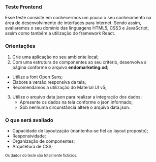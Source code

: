 
### Teste Frontend
Esse teste consiste em conhecermos um pouco o seu conhecimento na área de desenvolvimento de interfaces para internet. Sendo assim, avaliaremos o seu domínio das linguagens HTML5, CSS3 e JavaScript, assim como também a utilização do framework React. 

### Orientações
1. Crie uma aplicação no seu ambiente local;
2. Com uma estrutura de componentes ao seu critério, desenvolva a página conforme o arquivo **endomarketing.xd**;
  * Utilize a font Open Sans;
  * Elabore a versão responsiva da tela;
  * Recomendamos a utilização do Material UI v5;
3. Utilize o arquivo data.json para realizar a integração dos dados;
   * Apresente os dados na tela conforme o json informado;
   * Sob nenhuma circunstância altere o arquivo data.json.


### O que será avaliado
  * Capacidade de layoutzação (mantenha-se fiel ao layout proposto);
  * Responsividade;
  * Organização de componentes;
  * Arquitetura de CSS;

<sub>Os dados do teste são totalmente fictícios.</sub>

